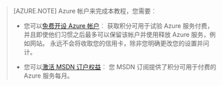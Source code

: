 > [AZURE.NOTE] <a name="note"></a>Azure 帐户来完成本教程，您需要︰
  >
  > + 您可以[免费开设 Azure 帐户](/pricing/free-trial/?WT.mc_id=A261C142F)︰ 获取积分可用于试验 Azure 服务付费，并且即使他们习惯之后最多可以保留该帐户并使用释放 Azure 服务，例如网站。 永远不会将收取您的信用卡，除非您明确更改您的设置并问计。
  >
  > + 您可以[激活 MSDN 订户权益](/pricing/member-offers/msdn-benefits-details/?WT.mc_id=A261C142F)︰ 您 MSDN 订阅提供了积分可用于付费的 Azure 服务每月。
